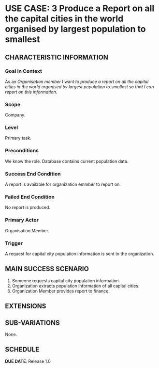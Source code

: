# USE CASE: 3 Produce a Report on all the capital cities in the world organised by largest population to smallest

## CHARACTERISTIC INFORMATION

### Goal in Context

As an *Organisation member* I want *to produce a report on all the capital cities in the world organised by largest population to smallest so that I can report on this information.*

### Scope

Company.

### Level

Primary task.

### Preconditions

We know the role.  Database contains current population data.

### Success End Condition

A report is available for organization emmber to report on.

### Failed End Condition

No report is produced.

### Primary Actor

Organisation Member.

### Trigger

A request for capital city population information is sent to the organization.

## MAIN SUCCESS SCENARIO

1. Someone requests capital city population information.
2. Organization extracts population information of all capital cities.
3. Organization Member provides report to finance.

## EXTENSIONS

## SUB-VARIATIONS

None.

## SCHEDULE

**DUE DATE**: Release 1.0

